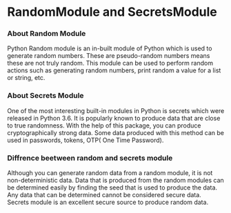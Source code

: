 # RandomModule and SecretsModule

### About Random Module
Python Random module is an in-built module of Python which is used to generate random numbers. 
These are pseudo-random numbers means these are not truly random. 
This module can be used to perform random actions such as generating random numbers, print random a value for a list or string, etc.

### About Secrets Module
One of the most interesting built-in modules in Python is secrets which were released in Python 3.6. 
It is popularly known to produce data that are close to true randomness. With the help of this package, you can produce cryptographically strong data.
Some data produced with this method can be used in passwords, tokens, OTP( One Time Password). 

### Diffrence beetween random and secrets module
Although you can generate random data from a random module, it is not non-deterministic data. 
Data that is produced from the random modules can be determined easily by finding the seed that is used to produce the data. 
Any data that can be determined cannot be considered secure data. Secrets module is an excellent secure source to produce random data.
